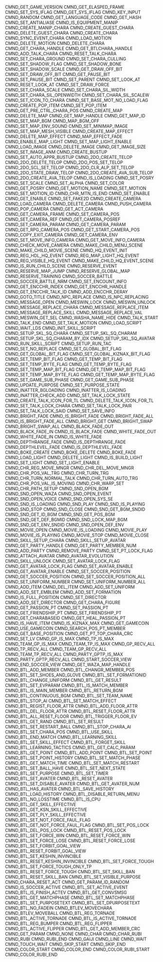 CMND_GET_GAME_VERSION
CMND_GET_ELASPED_FRAME
CMND_SET_SYS_IFLAG
CMND_GET_SYS_IFLAG
CMND_KEY_INPUT
CMND_RANDOM
CMND_GET_LANGUAGE_CODE
CMND_GET_HASH
CMND_SET_ANTIALIASE
CMND_IS_EQUIPMENT_MANIP
CMND_CREATE_MANIP_CHARA
CMND_CREATE_GUEST_CHARA
CMND_DELETE_GUEST_CHARA
CMND_CREATE_CHARA
CMND_SYNC_EVENT_CHARA
CMND_LOAD_MOTION
CMND_DELETE_MOTION
CMND_DELETE_CHARA
CMND_GET_CHARA_HANDLE
CMND_GET_BTLCHARA_HANDLE
CMND_ADD_TALK_CHARA
CMND_RESET_TALK_CHARA
CMND_SET_CHARA_GROUND
CMND_SET_CHARA_CULLING
CMND_SET_SHADOW_FLAG
CMND_SET_SHADOW_BONE
CMND_SET_SHADOW_SCALE
CMND_GET_DRAW_OFF_BIT
CMND_SET_DRAW_OFF_BIT
CMND_GET_PAUSE_BIT
CMND_SET_PAUSE_BIT
CMND_SET_PARENT
CMND_SET_LOOK_AT
CMND_RESET_LOOK_AT
CMND_SET_DRAW_FORCE
CMND_SET_CHARA_SCALE
CMND_SET_CHARA_SIL_WIDTH
CMND_SET_CHARA_SIL_OPENWIDTH
CMND_SET_CHARA_SIL_SCALEW
CMND_SET_ICON_TO_CHARA
CMND_SET_BASE_MOT_NO_LOAD_FLAG
CMND_CREATE_POP_ITEM
CMND_SET_POP_ITEM
CMND_GET_PRE_CTRL_CHARA_POS
CMND_CREATE_MAP
CMND_DELETE_MAP
CMND_GET_MAP_HANDLE
CMND_GET_MAP_ID
CMND_SET_MAP_BGM
CMND_MAP_BGM_OFF
CMND_SET_MAP_ENV_SOUND
CMND_SET_MINIMAP_IMAGE
CMND_SET_MAP_MESH_VISIBLE
CMND_CREATE_MAP_EFFECT
CMND_DELETE_MAP_EFFECT
CMND_MAP_EFFECT_FADE
CMND_ENABLE_MAP_LIGHT
CMND_SET_MAP_LIGHT_ENABLE
CMND_LOAD_IMAGE
CMND_DELETE_IMAGE
CMND_GET_IMAGE_SIZE
CMND_SET_IMAGE_ANM
CMND_CREATE_BUSTUP
CMND_SET_AUTO_APPR_BUSTUP
CMND_2DO_CREATE_TELOP
CMND_2DO_DELETE_TELOP
CMND_2DO_POS_SET_TELOP
CMND_2DO_SCL_SET_TELOP
CMND_2DO_CLR_ALP_SET_TELOP
CMND_2DO_STATE_DRAW_TELOP
CMND_2DO_CREATE_AVA_SUB_TELOP
CMND_2DO_CREATE_AVA_TELOP
CMND_IS_LOADING
CMND_SET_POSRY
CMND_SET_SCALE
CMND_SET_ALPHA
CMND_SET_COLOR
CMND_GET_POSRY
CMND_GET_MOTION_NAME
CMND_SET_MOTION
CMND_SET_MOTION_ID
CMND_CHR_MTN_IS_END
CMND_SET_ENABLE
CMND_GET_ENABLE
CMND_SET_FAKE2D
CMND_CREATE_CAMERA
CMND_LOAD_CAMERA
CMND_DELETE_CAMERA
CMND_PUSH_CAMERA
CMND_POP_CAMERA
CMND_GET_ACT_CAMERA
CMND_GET_CAMERA_FRAME
CMND_SET_CAMERA_POS
CMND_SET_CAMERA_REF
CMND_GET_CAMERA_POSREF
CMND_SET_CAMERA_PARAM
CMND_GET_CAMERA_PARAM
CMND_GET_RPG_CAMERA_POS
CMND_GET_START_CAMERA_POS
CMND_COPY_EXIT_CAMERA
CMND_GET_CAMERA_ENV
CMND_SET_MOVE_INFO_CAMERA
CMND_GET_MOVE_INFO_CAMERA
CMND_CHECK_MOVE_CAMERA
CMND_MAKE_CHILD_MENU_SCENE
CMND_MAKE_CHILD_MOVIE_SCENE
CMND_HQ_EVENT_INIT
CMND_REG_HDL_HQ_EVENT
CMND_REG_MAP_LIGHT_HQ_EVENT
CMND_REG_VISIBLE_HQ_EVENT
CMND_MAKE_CHILD_HQ_EVENT_SCENE
CMND_IS_RUN_CHILD_SCENE
CMND_RESERVE_EVENT
CMND_RESERVE_MAP_JUMP
CMND_RESERVE_GLOBAL_MAP
CMND_RESERVE_TRAINING
CMND_SOCCER_BATTLE
CMND_SOCCER_BATTLE_NRM
CMND_SET_ENCOUNT_INFO
CMND_GET_ENCCHR_INDEX
CMND_GET_ENCCHR_HANDLE
CMND_GET_ENCCHR_TALK_ID
CMND_ADD_ENCCHR_DERAY
CMND_GOTO_TITLE
CMND_NPC_REPLACE
CMND_IS_NPC_REPLACING
CMND_MESSAGE_OPEN
CMND_MESWIN_LOCK
CMND_MESWIN_UNLOCK
CMND_MESSAGE_REPLACE_CHARA
CMND_MESSAGE_REPLACE_ITEM
CMND_MESSAGE_REPLACE_SKILL
CMND_MESSAGE_REPLACE_VAL
CMND_MESWIN_GET_SEL
CMND_WASHA_NAME_HIDE
CMND_TALK_START
CMND_TALK_END
CMND_SET_TALK_MOTION
CMND_LOAD_SCRIPT
CMND_WAIT_LDS
CMND_INIT_SKILL_SCRIPT
CMND_SETUP_SKL_SQ_CHARA
CMND_SETUP_SKL_SQ_CHARAM
CMND_SETUP_SKL_SQ_CHARAM_BY_IDX
CMND_SETUP_SKL_SQ_AVATAR
CMND_RUN_SKILL_SCRIPT
CMND_SETUP_RUN_TAC
CMND_SET_NO_REPLACE
CMND_SET_GLOBAL_BIT_FLAG
CMND_GET_GLOBAL_BIT_FLAG
CMND_SET_GLOBAL_KIZNAX_BIT_FLAG
CMND_SET_TEMP_BIT_FLAG
CMND_GET_TEMP_BIT_FLAG
CMND_SET_TEMP_BYTE_FLAG
CMND_GET_TEMP_BYTE_FLAG
CMND_SET_TEMP_MAP_BIT_FLAG
CMND_GET_TEMP_MAP_BIT_FLAG
CMND_SET_TEMP_MAP_BYTE_FLAG
CMND_GET_TEMP_MAP_BYTE_FLAG
CMND_SET_GAME_SUB_PHASE
CMND_GET_GAME_SUB_PHASE
CMND_UPDATE_PURPOSE
CMND_SET_PURPOSE_STATE
CMND_INATTER_BGLOADING
CMND_INATTER_IS_LOADING
CMND_INATTER_CHECK_ADD
CMND_SET_TALK_LOCK_STATE
CMND_CREATE_TALK_ICON_FOR_TL
CMND_DELETE_TALK_ICON_FOR_TL
CMND_SET_TALK_LOCK_CHARA
CMND_SET_TALK_LOCK_PAIR
CMND_SET_TALK_LOCK_SAID
CMND_SET_SAVE_INFO
CMND_BRIGHT_FADE
CMND_IS_BRIGHT_FADE
CMND_BRIGHT_FADE_ALL
CMND_IS_BRIGHT_FADE_ALL
CMND_BRIGHT_GET
CMND_BRIGHT_SWAP
CMND_BRIGHT_SWAP_ALL
CMND_BLACK_FADE_OUT
CMND_BLACK_FADE_IN
CMND_IS_BLACK_FADE
CMND_WHITE_FADE_OUT
CMND_WHITE_FADE_IN
CMND_IS_WHITE_FADE
CMND_DEPTHRANGE_FADE
CMND_IS_DEPTHRANGE_FADE
CMND_DEPTHLEVEL_FADE
CMND_IS_DEPTHLEVEL_FADE
CMND_BOKE_CREATE
CMND_BOKE_DELETE
CMND_BOKE_FADE
CMND_LOAD_LIGHT
CMND_DELETE_LIGHT
CMND_IS_BUILD_LIGHT
CMND_SET_LIGHT
CMND_SET_LIGHT_ENABLE
CMND_CHR_REG_MOVE_MNGR
CMND_CHR_DEL_MOVE_MNGR
CMND_CHR_POS_VAL_TRG
CMND_CHR_TURN_TRG
CMND_CHR_TURN_NORMAL_TALK
CMND_CHR_TURN_AUTO_TRG
CMND_CHR_POS_VAL_IS_MOVING
CMND_CHR_WARP_SET
CMND_CHR_PATH_SETUP
CMND_SND_OPEN_BGM
CMND_SND_OPEN_WAZA
CMND_SND_OPEN_EVENT
CMND_SND_OPEN_VOICE
CMND_SND_OPEN_SYS_SE
CMND_SND_IS_LOADING
CMND_SND_PLAY
CMND_SND_IS_PLAYING
CMND_SND_STOP
CMND_SND_CLOSE
CMND_SND_GET_BGM_SNDID
CMND_SND_GET_ID_BGM
CMND_SND_GET_POS_BGM
CMND_SND_GET_DEF_BGMID
CMND_SND_LOCK_MAP_BGM
CMND_SND_GET_ENV_SNDID
CMND_SND_OPEN_DEF_ENV
CMND_MOVIE_OPEN
CMND_MOVIE_IS_LOADING
CMND_MOVIE_PLAY
CMND_MOVIE_IS_PLAYING
CMND_MOVIE_STOP
CMND_MOVIE_CLOSE
CMND_SKILL_SETUP_CHARA
CMND_SKILL_SETUP_AVATAR
CMND_GET_PARTY_HANDLE
CMND_GET_PARTY_MEMBER_NUM
CMND_ADD_PARTY
CMND_REMOVE_PARTY
CMND_SET_PT_LOCK_FLAG
CMND_ATTACH_AVATAR
CMND_AVATAR_EVOLUTION
CMND_SKILL_UNLOCK
CMND_SET_AVATAR_LOCK_FLAG
CMND_GET_AVATAR_LOCK_FLAG
CMND_SET_AVATAR_ENABLE
CMND_GET_AVATAR_ENABLE
CMND_SET_SOCCER_POSITION
CMND_GET_SOCCER_POSITION
CMND_SET_SOCCER_POSITION_ALL
CMND_SET_UNIFORM_NUMBER
CMND_SET_UNIFORM_NUMBER_ALL
CMND_ADD_ITEM
CMND_DEL_ITEM
CMND_ADD_SET_UNIFORM
CMND_ADD_SET_EMBLEM
CMND_ADD_SET_FORMATION
CMND_IS_FULL_POSITION
CMND_SET_DIRECTOR
CMND_ADD_SET_DIRECTOR
CMND_GET_CHARA_FIGURE
CMND_GET_PASSION_PT
CMND_SET_PASSION_PT
CMND_GET_FRIENDSHIP_PT
CMND_SET_FRIENDSHIP_PT
CMND_GET_CHARABASEID
CMND_GET_HEAL_PASSION_PT
CMND_IS_HAVE_ITEM
CMND_IS_KIZNAX_MAX
CMND_GET_GAMECOIN
CMND_USE_GAMECOIN
CMND_SEARCH_POS_PT_MEMBER
CMND_GET_BASE_POSITION
CMND_GET_PT_TOP_CHARA_CRC
CMND_SET_LV
CMND_GP_IS_MAX
CMND_TP_IS_MAX
CMND_TEAM_GP_IS_MAX
CMND_TEAM_TP_IS_MAX
CMND_GP_RECV_ALL
CMND_TP_RECV_ALL
CMND_TEAM_GP_RECV_ALL
CMND_TEAM_TP_RECV_ALL
CMND_PARTY_GPTP_IS_MAX
CMND_PARTY_GPTP_RECV_ALL
CMND_START_SOCCER_VIEW
CMND_END_SOCCER_VIEW
CMND_GET_WAZA_MAP_HANDLE
CMND_BTL_ADD_MEMBER
CMND_BTL_CHANGR_MEMBER_POS
CMND_BTL_SET_SHOES_AND_GLOVE
CMND_BTL_SET_FORMATIONID
CMND_BTL_CHANGE_UNIFORM
CMND_BTL_GET_RESULT
CMND_BTL_SET_EVPARAM
CMND_BTL_IS_MATCH_MEMBER
CMND_BTL_IS_MAIN_MEMBER
CMND_BTL_RETURN_BGM
CMND_BTL_CONTINUOUS_BGM
CMND_BTL_SET_TEAM_NAME
CMND_BTL_STOP_AI
CMND_BTL_SET_MATCH_EFFECT
CMND_BTL_REGIST_FLOOR_ATTR
CMND_BTL_ADD_FLOOR_ATTR
CMND_BTL_DEL_FLOOR_ATTR
CMND_BTL_RESET_FLOOR_ATTR
CMND_BTL_ALL_RESET_FLOOR
CMND_BTL_TRIGGER_FLOOR_EV
CMND_BTL_GET_RAND
CMND_BTL_SET_RESULT
CMND_BTL_SET_RESTART_BALL
CMND_BTL_STOP_CHARA_AI
CMND_BTL_SET_CHARA_POS
CMND_BTL_USE_SKILL
CMND_BTL_END_MATCH
CMND_BTL_LEARNING_SKILL
CMND_BTL_SET_SKILL_EFFECT
CMND_BTL_FORGET_SKILL
CMND_BTL_LEARNING_TACTICS
CMND_BTL_GET_CALC_PARAM
CMND_BTL_GET_POINT
CMND_BTL_ADD_POINT
CMND_BTL_SET_POINT
CMND_BTL_SET_POINT_HISTORY
CMND_BTL_SET_MATCH_PHASE
CMND_BTL_GET_MATCH_TIME
CMND_BTL_SET_MATCH_RESTART
CMND_BTL_SET_BALL_HAVE
CMND_BTL_SET_NEXT_STATE
CMND_BTL_SET_PURPOSE
CMND_BTL_SET_TIMER
CMND_BTL_SET_AVATER
CMND_BTL_RESET_AVATER
CMND_BTL_SET_DISABLE_AVATER
CMND_BTL_GET_AVATER_NUM
CMND_BTL_HAS_AVATER
CMND_BTL_SAVE_HISTORY
CMND_BTL_LOAD_HISTORY
CMND_BTL_DISABLE_RETURN_MENU
CMND_BTL_NO_LOSSTIME
CMND_BTL_IS_CPU
CMND_BTL_GET_SKILL_EFFECTIVE
CMND_BTL_GET_KSN_SKILL_EFFECTIVE
CMND_BTL_GET_PLY_SKILL_EFFECTIVE
CMND_BTL_SET_NOT_FORCE_FAUL_FLAG
CMND_BTL_GET_NOT_FORCE_FAUL_FLAG
CMND_BTL_SET_POS_LOCK
CMND_BTL_DEL_POS_LOCK
CMND_BTL_RESET_POS_LOCK
CMND_BTL_SET_FORCE_WIN
CMND_BTL_RESET_FORCE_WIN
CMND_BTL_SET_FORCE_LOSE
CMND_BTL_RESET_FORCE_LOSE
CMND_BTL_SET_FORBIT_GOAL_VIEW
CMND_BTL_RESET_FORBIT_GOAL_VIEW
CMND_BTL_SET_KESHIN_INVINCIBLE
CMND_BTL_RESET_KESHIN_INVINCIBLE
CMND_BTL_SET_FORCE_TOUGH
CMND_BTL_SET_FORCE_TOUGH_ONLY_TP
CMND_BTL_RESET_FORCE_TOUGH
CMND_BTL_SET_SKILL_BAN
CMND_BTL_RESET_SKILL_BAN
CMND_BTL_SET_VISIBLE_PURPOSE
CMND_CHARA_RESET_ACT
CMND_GET_PARAM_ID_RANDOM
CMND_IS_SOCCER_ACTIVE
CMND_BTL_SET_ACTIVE_EVENT
CMND_BTL_IS_FINISH_ACTEV
CMND_BTL_GET_CONVSMSG
CMND_BTL_GET_MATCHPHASE
CMND_BTL_SET_MATCHPHASE
CMND_BTL_SET_PURPOSETEXT
CMND_BTL_SET_DPURPOSETEXT
CMND_BTL_NO_FADEIN
CMND_BTLEV_MOVECHARA
CMND_BTLEV_MOVEBALL
CMND_BTL_REG_TORNADE
CMND_BTL_ACTIVE_TORNADE
CMND_BTL_IS_ACTIVE_TORNADE
CMND_BTL_REG_BUMPER
CMND_BTL_REG_FLIPPER
CMND_BTL_ACTIVE_FLIPPER
CMND_BTL_GET_ADD_MEMBER_CRC
CMND_GET_PARAM
CMND_NONE
CMND_CHAR
CMND_CHAR_RUBI
CMND_RUBI
CMND_RUBI_END
CMND_GAIJI
CMND_LINE
CMND_WAIT
CMND_TOUCH_WAIT
CMND_SKIP_START
CMND_SKIP_END
CMND_COLOR_START
CMND_COLOR_END
CMND_COLOR_RUBI_START
CMND_COLOR_RUBI_END

